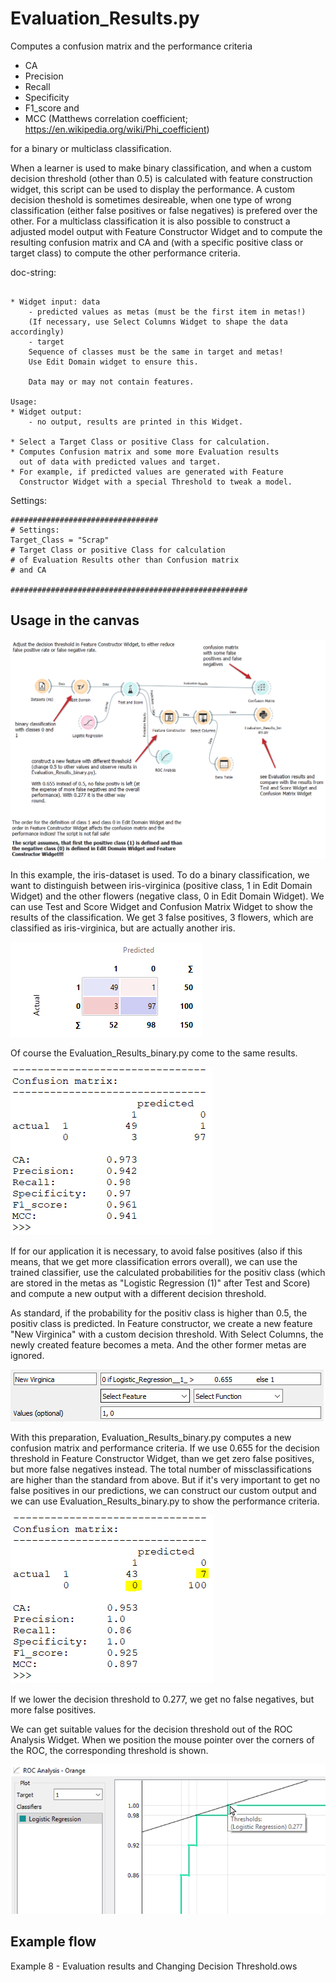 # Evaluation_Results.py
Computes a confusion matrix and the performance criteria 
- CA
- Precision
- Recall
- Specificity
- F1_score and
- MCC (Matthews correlation coefficient; https://en.wikipedia.org/wiki/Phi_coefficient)

for a binary or multiclass classification.

When a learner is used to make binary classification, and when a custom decision threshold (other than 0.5) is calculated with 
feature construction widget, this script can be used to display the performance.
A custom decision theshold is sometimes desireable, when one type of wrong classification (either false positives or false negatives) 
is prefered over the other. 
For a multiclass classification it is also possible to construct a adjusted model output with Feature Constructor Widget and to compute
the resulting confusion matrix and CA and (with a specific positive class or target class) to compute the other performance criteria.

doc-string:

```

* Widget input: data
    - predicted values as metas (must be the first item in metas!)
    (If necessary, use Select Columns Widget to shape the data accordingly)
    - target
    Sequence of classes must be the same in target and metas! 
    Use Edit Domain widget to ensure this.

    Data may or may not contain features.

Usage:
* Widget output: 
    - no output, results are printed in this Widget.

* Select a Target Class or positive Class for calculation.
* Computes Confusion matrix and some more Evaluation results
  out of data with predicted values and target.
* For example, if predicted values are generated with Feature
  Constructor Widget with a special Threshold to tweak a model.

```

Settings:
```
#################################
# Settings:
Target_Class = "Scrap"
# Target Class or positive Class for calculation 
# of Evaluation Results other than Confusion matrix
# and CA

#####################################################
```

## Usage in the canvas

![](images/evaluation-results-binary_01.png)

In this example, the iris-dataset is used. To do a binary classification, we want to distinguish between iris-virginica (positive class, 1 in Edit Domain Widget) and the other flowers (negative class, 0 in Edit Domain Widget). We can use Test and Score Widget and Confusion Matrix Widget to show the results of the classification. We get 3 false positives, 3 flowers, which are classified as iris-virginica, but are actually another iris. 

![](images/evaluation-results-binary_02.png)

Of course the Evaluation_Results_binary.py come to the same results.

![](images/evaluation-results-binary_03.png)

If for our application it is necessary, to avoid false positives (also if this means, that we get more classification errors overall), we can use the trained classifier, use the calculated probabilities for the positiv class (which are stored in the metas as "Logistic Regression (1)" after Test and Score) and compute a new output with a different decision threshold. 

As standard, if the probability for the positiv class is higher than 0.5, the positiv class is predicted. In Feature constructor, we create a new feature "New Virginica" with a custom decision threshold. With Select Columns, the newly created feature becomes a meta. And the other former metas are ignored.


![](images/evaluation-results-binary_04.png)

With this preparation, Evaluation_Results_binary.py computes a new confusion matrix and performance criteria. If we use 0.655 for the decision threshold in Feature Constructor Widget, than we get zero false positives, but more false negatives instead. The total number of missclassifications are higher than the standard from above. But if it's very important to get no false positives in our predictions, we can construct our custom output and we can use Evaluation_Results_binary.py to show the performance criteria.


![](images/evaluation-results-binary_05.png)

If we lower the decision threshold to 0.277, we get no false negatives, but more false positives.

We can get suitable values for the decision threshold out of the ROC Analysis Widget. When we position the mouse pointer over the corners of the ROC, the corresponding threshold is shown.

![](images/evaluation-results-binary_06.png)

## Example flow 
Example 8 - Evaluation results and Changing Decision Threshold.ows

